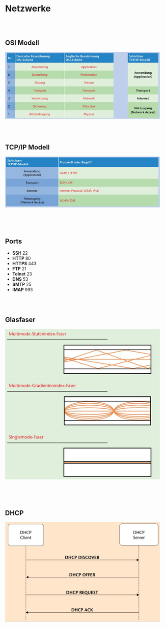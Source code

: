 # Netzwerke

<br>
<br>

## OSI Modell

![OSI](pic/pic1.png)

<br>
<br>

## TCP/IP Modell

![OSI](pic/pic2.png)

<br>
<br>
<div style="page-break-after: always; visibility: hidden"> 
\pagebreak 
</div>

## Ports

- **SSH** 22
- **HTTP** 80
- **HTTPS** 443
- **FTP** 21
- **Telnet** 23
- **DNS** 53
- **SMTP**  25
- **IMAP** 993

<br>
<br>

## Glasfaser

![Glasfaser](pic/pic3.png)

<br>
<br>
<div style="page-break-after: always; visibility: hidden"> 
\pagebreak 
</div>

## DHCP

![DHCP](pic/pic4.png)


